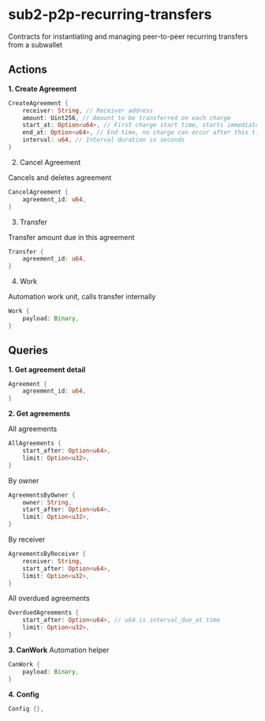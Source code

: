 #  sub2-p2p-recurring-transfers  

Contracts for instantiating and managing peer-to-peer recurring transfers from a subwallet

## Actions

**1. Create Agreement**

```rust
CreateAgreement {
    receiver: String, // Receiver address
    amount: Uint256, // Amount to be transferred on each charge
    start_at: Option<u64>, // First charge start time, starts immediately if omitted
    end_at: Option<u64>, // End time, no charge can occur after this time
    interval: u64, // Interval duration in seconds
}
```

2. Cancel Agreement

Cancels and deletes agreement
```rust
CancelAgreement {
    agreement_id: u64,
}
```

3. Transfer

Transfer amount due in this agreement
```rust
Transfer {
    agreement_id: u64,
}
```


4. Work

Automation work unit, calls transfer internally
```rust
Work {
    payload: Binary,
}
```

## Queries

**1. Get agreement detail**

```rust
Agreement {
    agreement_id: u64,
}
```

**2. Get agreements**

All agreements
```rust
AllAgreements {
    start_after: Option<u64>,
    limit: Option<u32>,
}
```

By owner
```rust
AgreementsByOwner {
    owner: String,
    start_after: Option<u64>,
    limit: Option<u32>,
}
```

By receiver
```rust
AgreementsByReceiver {
    receiver: String,
    start_after: Option<u64>,
    limit: Option<u32>,
}
```

All overdued agreements
```rust
OverduedAgreements {
    start_after: Option<u64>, // u64 is interval_due_at time
    limit: Option<u32>,
}
```

**3. CanWork**
Automation helper
```rust
CanWork {
    payload: Binary,
}
```

**4. Config**

```rust
Config {},
```